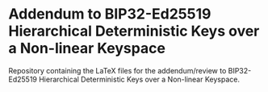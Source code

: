 # Addendum to BIP32-Ed25519 Hierarchical Deterministic Keys over a Non-linear Keyspace

Repository containing the LaTeX files for the addendum/review to BIP32-Ed25519 Hierarchical Deterministic Keys over a Non-linear Keyspace.
